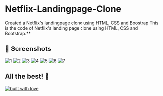 # Netflix-Landingpage-Clone
Created a Netflix's landingpage clone using HTML, CSS and Boostrap
This is the code of Netflix's landing page clone using HTML, CSS and Bootstrap.**

## 📸 Screenshots
![1](https://user-images.githubusercontent.com/97837209/215319549-a9fe2676-701f-47ab-82b7-82472eb16f24.PNG)
![2](https://user-images.githubusercontent.com/97837209/215320025-b808a334-e3f7-42b8-ace2-8d844af9bb77.PNG)
![3](https://user-images.githubusercontent.com/97837209/215320041-9eea0448-8056-4a32-9acb-ac2ed483e73c.PNG)
![4](https://user-images.githubusercontent.com/97837209/215320045-39a11960-101b-4b73-97ff-22b4e73da0ee.PNG)
![5](https://user-images.githubusercontent.com/97837209/215320048-d8358434-d49a-4a96-8cc9-d62e0c5b2778.PNG)
![6](https://user-images.githubusercontent.com/97837209/215320053-a31fcc98-54e5-4e71-a380-5cb6eb24223f.PNG)
![7](https://user-images.githubusercontent.com/97837209/215320058-b63f3e89-aa18-4d39-9033-7aa510f0eb25.PNG)

## All the best! 🥇

<p align="center">

[![built with love](https://forthebadge.com/images/badges/built-with-love.svg)](https://github.com/PrathameshJagale/Netflix-Landingpage-Clone)

</p>
